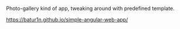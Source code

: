 Photo-gallery kind of app, tweaking around with predefined template.

https://batur1n.github.io/simple-angular-web-app/

